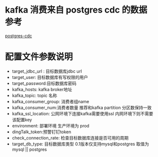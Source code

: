 #  kafka 消费来自 postgres cdc 的数据 参考
[postgres-cdc](https://github.com/liutaobigdata/postgres-cdc)

#  配置文件参数说明 
- target_jdbc_url : 目标数据库jdbc url 
- target_user:  目标数据库有写权限的用户
- target_password:目标数据库密码
- kafka_hosts: kafka broker地址 
- kafka_topic: topic 名称
- kafka_consumer_group: 消费者组name 
- kafka_consumer_num:消费者数量 推荐和kafka partition 分区数保持一致
- kafka_ssl_location: 公网环境下连接kafka需要使用ssl 内网环境下则不需要该配置key
- environment: 部署环境 生产环境为 prod 
- dingTalk_token:预警钉钉token 
- check_connection_rate: 检查目标数据库连接是否可用的周期
- target_db_type: 目标数据库类型 0.1版本仅支持mysql和postgres 取值为 mysql || postgres